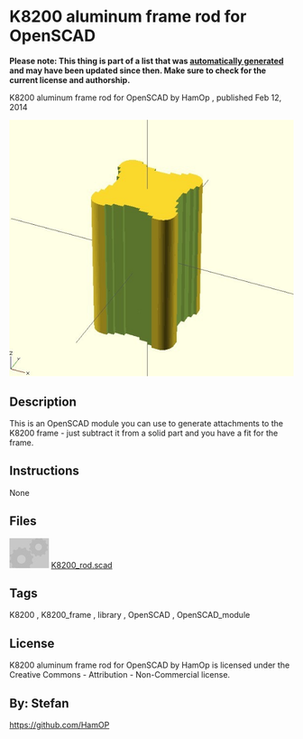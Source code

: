 K8200 aluminum frame rod for OpenSCAD
===============
**Please note: This thing is part of a list that was [automatically generated](https://github.com/carlosgs/export-things) and may have been updated since then. Make sure to check for the current license and authorship.**  

K8200 aluminum frame rod for OpenSCAD  by HamOp , published Feb 12, 2014

![Image](img/K8200_rod_display_large.jpg)

Description
--------
This is an OpenSCAD module you can use to generate attachments to the K8200 frame - just subtract it from a solid part and you have a fit for the frame.

Instructions
--------
None

Files
--------
[![Image](img/Gears_preview_tinycard.jpg)](K8200_rod.scad)
 [ K8200_rod.scad](K8200_rod.scad)  



Tags
--------
K8200 , K8200_frame , library , OpenSCAD , OpenSCAD_module  

  

License
--------
K8200 aluminum frame rod for OpenSCAD by HamOp is licensed under the Creative Commons - Attribution - Non-Commercial license.  



By: Stefan
--------
<https://github.com/HamOP>